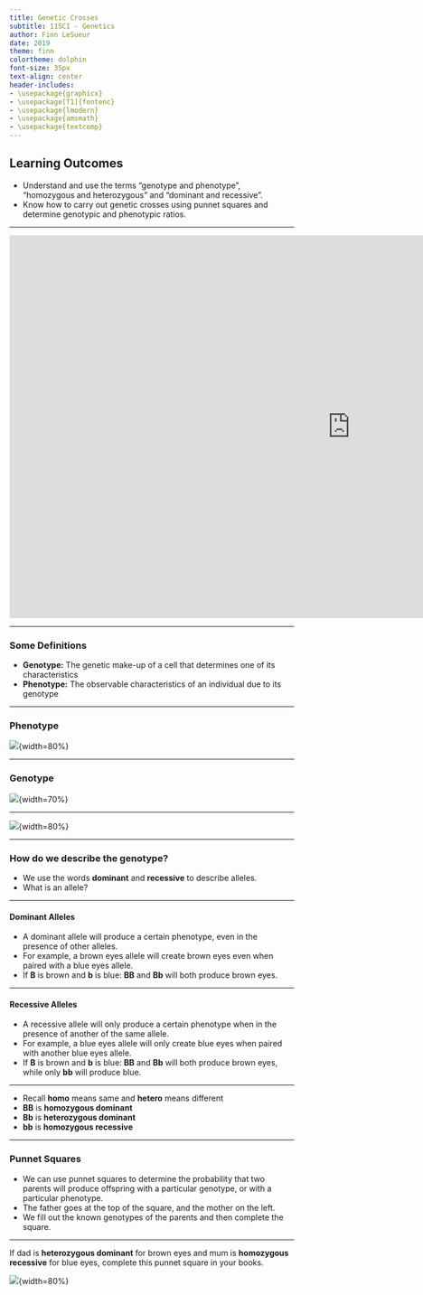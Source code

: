 ```yaml
---
title: Genetic Crosses
subtitle: 11SCI - Genetics
author: Finn LeSueur
date: 2019
theme: finn
colortheme: dolphin
font-size: 35px
text-align: center
header-includes:
- \usepackage{graphicx}
- \usepackage[T1]{fontenc}
- \usepackage{lmodern}
- \usepackage{amsmath}
- \usepackage{textcomp}
---
```


## Learning Outcomes

- Understand and use the terms “genotype and phenotype”, “homozygous and heterozygous” and “dominant and recessive”.
- Know how to carry out genetic crosses using punnet squares and determine genotypic and phenotypic ratios.

---

<iframe width="1206" height="678" src="https://www.youtube.com/embed/Mehz7tCxjSE" frameborder="0" allow="accelerometer; autoplay; encrypted-media; gyroscope; picture-in-picture" allowfullscreen></iframe>

---

### Some Definitions

- __Genotype:__ The genetic make-up of a cell that determines one of its characteristics
- __Phenotype:__ The observable characteristics of an individual due to its genotype

---

### Phenotype

![](assets/5-phenotype-eyes.jpg){width=80%}

---

### Genotype

![](assets/5-genotype.png){width=70%}

---

![](assets/5-phenotype-genotype.png){width=80%}

---

### How do we describe the genotype?

- We use the words __dominant__ and __recessive__ to describe alleles.
- What is an allele?

---

#### Dominant Alleles

- A dominant allele will produce a certain phenotype, even in the presence of other alleles.
- For example, a brown eyes allele will create brown eyes even when paired with a blue eyes allele.
- If __B__ is brown and __b__ is blue: __BB__ and __Bb__ will both produce brown eyes.

---

#### Recessive Alleles

- A recessive allele will only produce a certain phenotype when in the presence of another of the same allele.
- For example, a blue eyes allele will only create blue eyes when paired with another blue eyes allele.
- If __B__ is brown and __b__ is blue: __BB__ and __Bb__ will both produce brown eyes, while only __bb__ will produce blue.

---

- Recall __homo__ means same and __hetero__ means different
- __BB__ is __homozygous dominant__
- __Bb__ is __heterozygous dominant__
- __bb__ is __homozygous recessive__

---

### Punnet Squares

- We can use punnet squares to determine the probability that two parents will produce offspring with a particular genotype, or with a particular phenotype.
- The father goes at the top of the square, and the mother on the left.
- We fill out the known genotypes of the parents and then complete the square.

---

If dad is __heterozygous dominant__ for brown eyes and mum is __homozygous recessive__ for blue eyes, complete this punnet square in your books.

![](assets/5-punnet-square.jpg){width=80%}

